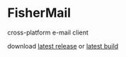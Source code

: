 # FisherMail
cross-platform e-mail client

download [latest release](https://github.com/fantigny/email/releases/tag/beta) or [latest build](http://speederpan.com/jenkins/job/mail-client-distrib/)


